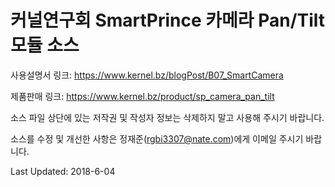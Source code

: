 # 커널연구회 SmartPrince 카메라 Pan/Tilt 모듈 소스

사용설명서 링크:
https://www.kernel.bz/blogPost/B07_SmartCamera

제품판매 링크:
https://www.kernel.bz/product/sp_camera_pan_tilt

소스 파일 상단에 있는 저작권 및 작성자 정보는 삭제하지 말고 사용해 주시기 바랍니다.

소스를 수정 및 개선한 사항은 정재준(rgbi3307@nate.com)에게 이메일 주시기 바랍니다.

Last Updated: 2018-6-04
